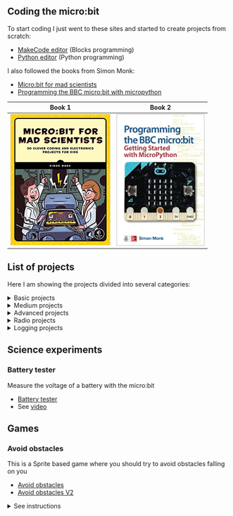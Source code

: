 ## Coding the micro:bit

To start coding I just went to these sites and started to create projects from scratch:

- [MakeCode editor](https://makecode.microbit.org/) (Blocks programming)
- [Python editor](https://python.microbit.org/v/3) (Python programming)

I also followed the books from Simon Monk:

- [Micro:bit for mad scientists](https://www.amazon.com/Micro-bit-Scientists-Simon-Monk/dp/1593279744)
- [Programming the BBC micro:bit with micropython](https://www.amazon.com/Programming-BBC-micro-Getting-MicroPython/dp/1260117588)




| Book 1 | Book 2 |
|--------|--------|
| <img src="./images/microbit_for_mad_scientists.png" width="227"/> | <img src="./images/programming the BBC microbit with micropython.png" width="200" /> |


## List of projects

Here I am showing the projects divided into several categories:

<details>
<summary>Basic projects</summary>

- [Flashing Heart](https://makecode.microbit.org/_Rfa0Mo6tpRKM)
- [Name tag](https://makecode.microbit.org/_aD2XhCa2g874)
- [Name tag Accelerated](https://makecode.microbit.org/_fqebfqVVxgw0)
- [Similey Buttons](https://makecode.microbit.org/_EC5YWPh89PoU)
- [Dice](https://makecode.microbit.org/_1d5KmygbwcXW)
- [Dice with dots](https://makecode.microbit.org/_LMTJryDCdCy7)
- [Love Meter (Hold P0 + GND)](https://makecode.microbit.org/_i7A8puV2r5h6)
- [Sleepy Pet Hamster](https://makecode.microbit.org/_Uj7401Hsf5fF)
- [Countdown 3, 2, 1... GO!](https://makecode.microbit.org/_h9XP3k4Dw92Y)
- [Clap Lights](https://makecode.microbit.org/_gqTEYaeL7i0b)
- [Clap Lights Animated](https://makecode.microbit.org/_F43D3j68F8Yj)
- [7 seconds](https://makecode.microbit.org/_UfkC2pDKmV8e)
- [Light Sensor](https://makecode.microbit.org/_FaK50yMwDhMK)
- [Light Sensor V2](https://makecode.microbit.org/_P0oARWLjdbuq)
- [Light Sensor V3](https://makecode.microbit.org/_F7LcA529i7x6)
- [Vu-meter](https://makecode.microbit.org/_Pge35MgqU0WJ)
- [Turtle - Logo Extension](https://makecode.microbit.org/_YihTzo31dftA)

</details>

<details>
<summary>Medium projects</summary>

- [Blow Away](https://makecode.microbit.org/_fEti5XKU59yi)
- [Compass](https://makecode.microbit.org/_bq8Mf9Rs1CXL)
- [Level](https://makecode.microbit.org/_caLhhC2fvfXm)
- [Level V2](https://makecode.microbit.org/_76xK944qTg3K)
- [Servos](https://makecode.microbit.org/_18P7Ecehf5Rm)

</details>

<details>
<summary>Advanced projects</summary>

- [Chess clock](https://makecode.microbit.org/_5Lz94WFpqdz3)
- [Pomodoro clock](https://makecode.microbit.org/S18008-99776-22103-23934)
- [Building height measurement](https://makecode.microbit.org/_07yE0XTHHhqp)
</details>

<details>
<summary>Radio projects</summary>

- [Morse chat](https://makecode.microbit.org/_cFbP2dERpJYc)
- [Hot or Cold - Seeker](https://makecode.microbit.org/_PJfRfiUUFJYg)
- [Hot or Cold - Beacon](https://makecode.microbit.org/_Ucm9PF3sHM62)
</details>


<details>
<summary>Logging projects</summary>

>See data logging with  the micro:bit [user guide](https://microbit.org/get-started/user-guide/data-logging/)

- [Logging data (Temp & Light)](https://makecode.microbit.org/_YETE6PcwwAUF)

</details>

## Science experiments

### Battery tester
Measure the voltage of a battery with the micro:bit
- [Battery tester](https://makecode.microbit.org/_Kx8HoD38XL2e)
- See [video](https://www.youtube.com/watch?v=gdlc34nhjK4)

## Games

### Avoid obstacles

This is a Sprite based game where you should try to avoid obstacles falling on you
- [Avoid obstacles](https://makecode.microbit.org/_UDwDv5ctk0jq)
- [Avoid obstacles V2](https://makecode.microbit.org/_2MK646EDWhEr)

<details>
<summary>See instructions</summary>

<img src="./images/sprite_games.png" width="800"/>
</details>

<br/>
